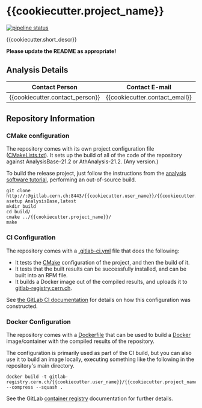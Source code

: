 # {{cookiecutter.project_name}}

[![pipeline status](https://gitlab.cern.ch/{{cookiecutter.user_name}}/{{cookiecutter.project_name}}/badges/master/pipeline.svg)](https://gitlab.cern.ch/{{cookiecutter.user_name}}/{{cookiecutter.project_name}}/commits/master)

{{cookiecutter.short_descr}}

**Please update the README as appropriate!**

## Analysis Details

| Contact Person | Contact E-mail | Glance Analysis ID |
|----------------|----------------|--------------------|
| {{cookiecutter.contact_person}} | {{cookiecutter.contact_email}} | {{cookiecutter.analysis_id}} |

## Repository Information

### CMake configuration

The repository comes with its own project configuration file
([CMakeLists.txt](CMakeLists.txt)). It sets up the build of all of the
code of the repository against AnalysisBase-21.2 or AthAnalysis-21.2.
(Any version.)

To build the release project, just follow the instructions from the
[analysis software tutorial](https://twiki.cern.ch/twiki/bin/view/AtlasComputing/SoftwareTutorialBasicCMake),
performing an out-of-source build.

```
git clone http://:@gitlab.cern.ch:8443/{{cookiecutter.user_name}}/{{cookiecutter.project_name}}.git
asetup AnalysisBase,latest
mkdir build
cd build/
cmake ../{{cookiecutter.project_name}}/
make
```

### CI Configuration

The repository comes with a [.gitlab-ci.yml](.gitlab-ci.yml) file that
does the following:
  - It tests the [CMake](https://cmake.org) configuration of the
    project, and then the build of it.
  - It tests that the built results can be successfully installed, and
    can be built into an RPM file.
  - It builds a Docker image out of the compiled results, and uploads
    it to [gitlab-registry.cern.ch](gitlab-registry.cern.ch).

See [the GitLab CI documentation](https://docs.gitlab.com/ce/ci) for
details on how this configuration was constructed.

### Docker Configuration

The repository comes with a [Dockerfile](Dockerfile) that can be used
to build a [Docker](https://www.docker.com) image/container with the
compiled results of the repository.

The configuration is primarily used as part of the CI build, but you
can also use it to build an image locally, executing something like
the following in the repository's main directory.

```
docker build -t gitlab-registry.cern.ch/{{cookiecutter.user_name}}/{{cookiecutter.project_name.lower()}}:latest --compress --squash .
```

See the GitLab
[container registry](https://gitlab.cern.ch/{{cookiecutter.user_name}}/{{cookiecutter.project_name}}/container_registry)
documentation for further details.
